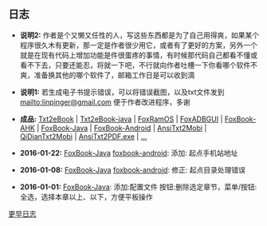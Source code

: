 ## 日志

- **说明2:** 作者是个又懒又任性的人，写这些东西都是为了自己用得爽，如果某个程序很久木有更新，那一定是作者很少用它，或者有了更好的方案，另外一个就是在现有代码上增加功能是件很蛋疼的事情，有时候那代码自己都看不懂或看不下去，只要还能忍，将就一下吧，不行就向作者吐槽一下你看哪个软件不爽，准备换其他的哪个软件了，邮箱工作日是可以收到滴

- **说明1:** 若生成电子书提示错误，可以将错误截图，以及txt文件发到 <mailto:linpinger@gmail.com> 便于作者改进程序，多谢

- **成品:** [Txt2eBook][] | [Txt2eBook-java][] | [FoxRamOS][] | [FoxADBGUI][] | [FoxBook-AHK][] | [FoxBook-Java][] | [FoxBook-Android][] | [AnsiTxt2Mobi][pan_baidu] | [QiDianTxt2Mobi][pan_baidu] | [AnsiTxt2PDF.exe][pan_baidu] | [...][pan_baidu]

- **2016-01-22:** [FoxBook-Java][] [foxbook-android][]: 添加: 起点手机站地址

- **2016-01-08:** [FoxBook-Java][] [foxbook-android][]: 修正: 起点目录处理错误

- **2016-01-01:** [FoxBook-Java][]: 添加:配置文件 按钮:删除选定章节，菜单/按钮:全选，选择本章以上、以下，方便平板操作

<a href="#" onclick='$("#content").load("etc/foxchangelog2015.html")'>更早日志</a>


[foxbook-ahk]: https://github.com/linpinger/foxbook-ahk
[foxbook-java]: https://github.com/linpinger/foxbook-java
[foxbook-android]: https://github.com/linpinger/foxbook-android
[Txt2eBook]: https://github.com/linpinger/txt2ebook
[txt2ebook-java]: https://github.com/linpinger/txt2ebook-java
[foxramos]: https://github.com/linpinger/foxramos
[foxadbgui]: https://github.com/linpinger/foxadbgui

[GitHub]: https://github.com/linpinger/ "所有项目"
[pan_baidu]: http://pan.baidu.com/s/1bnqxdjL "百度网盘共享"

